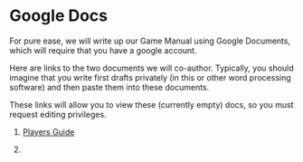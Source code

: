 # Google Docs

For pure ease, we will write up our Game Manual using Google Documents, which will require that you have a google account.&#x20;

Here are links to the two documents we will co-author. Typically, you should imagine that you write first drafts privately (in this or other word processing software) and then paste them into these documents.&#x20;

These links will allow you to view these (currently empty) docs, so you must request editing privileges.&#x20;

1. [Players Guide](https://docs.google.com/document/d/1416cgYBHtDYaPxXMxHtuAbV06MxbpPL39UJZkOrzXTY/edit?usp=sharing)
2. ~~~~[~~Instructor's Manual~~](https://docs.google.com/document/d/1IqsLC2N8IZ\_z8VeT7PrUW3BqDmcaRLgmvhJRKl5YX6k/edit?usp=sharing)~~~~



